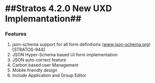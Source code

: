 ##Stratos 4.2.0 New UXD Implemantation##
====================================

### Features ###

1. json-schema support for all form definitions (www.json-schema.org)  [STRATOS-944]
2. JSON Hyper-Schema based UI form implementation
3. JSON auto-correct feature
4. Carbon based user Management
5. Mobile friendly design
6. Include Application and Group Editor
